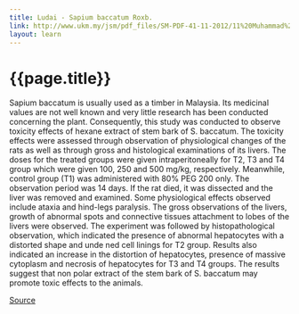 ```yaml
---
title: Ludai - Sapium baccatum Roxb.
link: http://www.ukm.my/jsm/pdf_files/SM-PDF-41-11-2012/11%20Muhammad%20Taher.pdf
layout: learn
---
```

# {{page.title}}

Sapium baccatum is usually used as a timber in Malaysia. Its medicinal values are not well known and very little research has been conducted concerning the plant. Consequently, this study was conducted to observe toxicity effects of hexane extract of stem bark of S. baccatum. The toxicity effects were assessed through observation of physiological changes of the rats as well as through gross and histological examinations of its livers. The doses for the treated groups were given intraperitoneally for T2, T3 and T4 group which were given 100, 250 and 500 mg/kg, respectively. Meanwhile, control group (T1) was administered with 80% PEG 200 only. The observation period was 14 days. If the rat died, it was dissected and the liver was removed and examined. Some physiological effects observed include ataxia and hind-legs paralysis. The gross observations of the livers, growth of abnormal spots and connective tissues attachment to lobes of the livers were observed. The experiment was followed by histopathological observation, which indicated the presence of abnormal hepatocytes with a distorted shape and unde ned cell linings for T2 group. Results also indicated an increase in the distortion of hepatocytes, presence of massive cytoplasm and necrosis of hepatocytes for T3 and T4 groups. The results suggest that non polar extract of the stem bark of S. baccatum may promote toxic effects to the animals.

[Source](page.link)
